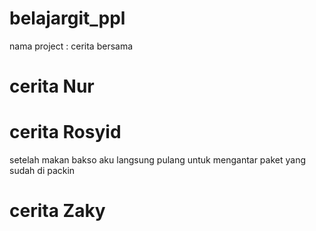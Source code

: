 # belajargit_ppl
nama project : cerita bersama
# cerita Nur

# cerita Rosyid
 setelah makan bakso aku langsung pulang untuk mengantar paket yang sudah di packin
# cerita Zaky
